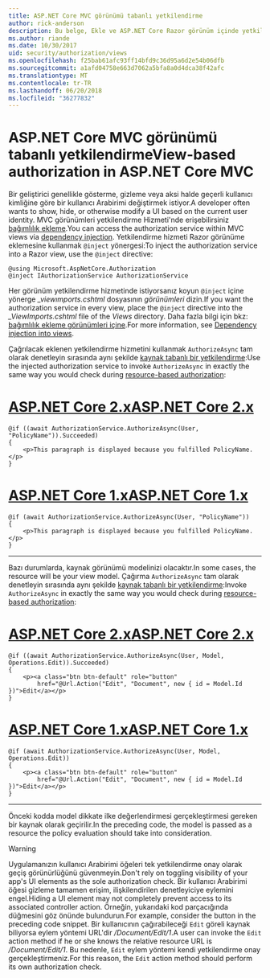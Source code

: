 ```yaml
---
title: ASP.NET Core MVC görünümü tabanlı yetkilendirme
author: rick-anderson
description: Bu belge, Ekle ve ASP.NET Core Razor görünüm içinde yetkilendirme hizmeti kullanma gösterilmektedir.
ms.author: riande
ms.date: 10/30/2017
uid: security/authorization/views
ms.openlocfilehash: f25bab61afc93ff14bfd9c36d95a6d2e54b06dfb
ms.sourcegitcommit: a1afd04758e663d7062a5bfa8a0d4dca38f42afc
ms.translationtype: MT
ms.contentlocale: tr-TR
ms.lasthandoff: 06/20/2018
ms.locfileid: "36277832"
---
```

# <a name="view-based-authorization-in-aspnet-core-mvc"></a><span data-ttu-id="03db9-103">ASP.NET Core MVC görünümü tabanlı yetkilendirme</span><span class="sxs-lookup"><span data-stu-id="03db9-103">View-based authorization in ASP.NET Core MVC</span></span>

<span data-ttu-id="03db9-104">Bir geliştirici genellikle gösterme, gizleme veya aksi halde geçerli kullanıcı kimliğine göre bir kullanıcı Arabirimi değiştirmek istiyor.</span><span class="sxs-lookup"><span data-stu-id="03db9-104">A developer often wants to show, hide, or otherwise modify a UI based on the current user identity.</span></span> <span data-ttu-id="03db9-105">MVC görünümleri yetkilendirme Hizmeti'nde erişebilirsiniz [bağımlılık ekleme](xref:fundamentals/dependency-injection#fundamentals-dependency-injection).</span><span class="sxs-lookup"><span data-stu-id="03db9-105">You can access the authorization service within MVC views via [dependency injection](xref:fundamentals/dependency-injection#fundamentals-dependency-injection).</span></span> <span data-ttu-id="03db9-106">Yetkilendirme hizmeti Razor görünüme eklemesine kullanmak `@inject` yönergesi:</span><span class="sxs-lookup"><span data-stu-id="03db9-106">To inject the authorization service into a Razor view, use the `@inject` directive:</span></span>

```cshtml
@using Microsoft.AspNetCore.Authorization
@inject IAuthorizationService AuthorizationService
```

<span data-ttu-id="03db9-107">Her görünüm yetkilendirme hizmetinde istiyorsanız koyun `@inject` içine yönerge *_viewımports.cshtml* dosyasının *görünümleri* dizin.</span><span class="sxs-lookup"><span data-stu-id="03db9-107">If you want the authorization service in every view, place the `@inject` directive into the *_ViewImports.cshtml* file of the *Views* directory.</span></span> <span data-ttu-id="03db9-108">Daha fazla bilgi için bkz: [bağımlılık ekleme görünümleri içine](xref:mvc/views/dependency-injection).</span><span class="sxs-lookup"><span data-stu-id="03db9-108">For more information, see [Dependency injection into views](xref:mvc/views/dependency-injection).</span></span>

<span data-ttu-id="03db9-109">Çağrılacak eklenen yetkilendirme hizmetini kullanmak `AuthorizeAsync` tam olarak denetleyin sırasında aynı şekilde [kaynak tabanlı bir yetkilendirme](xref:security/authorization/resourcebased#security-authorization-resource-based-imperative):</span><span class="sxs-lookup"><span data-stu-id="03db9-109">Use the injected authorization service to invoke `AuthorizeAsync` in exactly the same way you would check during [resource-based authorization](xref:security/authorization/resourcebased#security-authorization-resource-based-imperative):</span></span>

# <a name="aspnet-core-2xtabaspnetcore2x"></a>[<span data-ttu-id="03db9-110">ASP.NET Core 2.x</span><span class="sxs-lookup"><span data-stu-id="03db9-110">ASP.NET Core 2.x</span></span>](#tab/aspnetcore2x)

```cshtml
@if ((await AuthorizationService.AuthorizeAsync(User, "PolicyName")).Succeeded)
{
    <p>This paragraph is displayed because you fulfilled PolicyName.</p>
}
```

# <a name="aspnet-core-1xtabaspnetcore1x"></a>[<span data-ttu-id="03db9-111">ASP.NET Core 1.x</span><span class="sxs-lookup"><span data-stu-id="03db9-111">ASP.NET Core 1.x</span></span>](#tab/aspnetcore1x)

```cshtml
@if (await AuthorizationService.AuthorizeAsync(User, "PolicyName"))
{
    <p>This paragraph is displayed because you fulfilled PolicyName.</p>
}
```

---

<span data-ttu-id="03db9-112">Bazı durumlarda, kaynak görünümü modelinizi olacaktır.</span><span class="sxs-lookup"><span data-stu-id="03db9-112">In some cases, the resource will be your view model.</span></span> <span data-ttu-id="03db9-113">Çağırma `AuthorizeAsync` tam olarak denetleyin sırasında aynı şekilde [kaynak tabanlı bir yetkilendirme](xref:security/authorization/resourcebased#security-authorization-resource-based-imperative):</span><span class="sxs-lookup"><span data-stu-id="03db9-113">Invoke `AuthorizeAsync` in exactly the same way you would check during [resource-based authorization](xref:security/authorization/resourcebased#security-authorization-resource-based-imperative):</span></span>

# <a name="aspnet-core-2xtabaspnetcore2x"></a>[<span data-ttu-id="03db9-114">ASP.NET Core 2.x</span><span class="sxs-lookup"><span data-stu-id="03db9-114">ASP.NET Core 2.x</span></span>](#tab/aspnetcore2x)

```cshtml
@if ((await AuthorizationService.AuthorizeAsync(User, Model, Operations.Edit)).Succeeded)
{
    <p><a class="btn btn-default" role="button"
        href="@Url.Action("Edit", "Document", new { id = Model.Id })">Edit</a></p>
}
```

# <a name="aspnet-core-1xtabaspnetcore1x"></a>[<span data-ttu-id="03db9-115">ASP.NET Core 1.x</span><span class="sxs-lookup"><span data-stu-id="03db9-115">ASP.NET Core 1.x</span></span>](#tab/aspnetcore1x)

```cshtml
@if (await AuthorizationService.AuthorizeAsync(User, Model, Operations.Edit))
{
    <p><a class="btn btn-default" role="button"
        href="@Url.Action("Edit", "Document", new { id = Model.Id })">Edit</a></p>
}
```

---

<span data-ttu-id="03db9-116">Önceki kodda model dikkate ilke değerlendirmesi gerçekleştirmesi gereken bir kaynak olarak geçirilir.</span><span class="sxs-lookup"><span data-stu-id="03db9-116">In the preceding code, the model is passed as a resource the policy evaluation should take into consideration.</span></span>

> [!WARNING]
> <span data-ttu-id="03db9-117">Uygulamanızın kullanıcı Arabirimi öğeleri tek yetkilendirme onay olarak geçiş görünürlüğünü güvenmeyin.</span><span class="sxs-lookup"><span data-stu-id="03db9-117">Don't rely on toggling visibility of your app's UI elements as the sole authorization check.</span></span> <span data-ttu-id="03db9-118">Bir kullanıcı Arabirimi öğesi gizleme tamamen erişim, ilişkilendirilen denetleyiciye eylemini engel.</span><span class="sxs-lookup"><span data-stu-id="03db9-118">Hiding a UI element may not completely prevent access to its associated controller action.</span></span> <span data-ttu-id="03db9-119">Örneğin, yukarıdaki kod parçacığında düğmesini göz önünde bulundurun.</span><span class="sxs-lookup"><span data-stu-id="03db9-119">For example, consider the button in the preceding code snippet.</span></span> <span data-ttu-id="03db9-120">Bir kullanıcının çağırabileceği `Edit` göreli kaynak biliyorsa eylem yöntemi URL'dir */Document/Edit/1*.</span><span class="sxs-lookup"><span data-stu-id="03db9-120">A user can invoke the `Edit` action method if he or she knows the relative resource URL is */Document/Edit/1*.</span></span> <span data-ttu-id="03db9-121">Bu nedenle, `Edit` eylem yöntemi kendi yetkilendirme onay gerçekleştirmeniz.</span><span class="sxs-lookup"><span data-stu-id="03db9-121">For this reason, the `Edit` action method should perform its own authorization check.</span></span>
